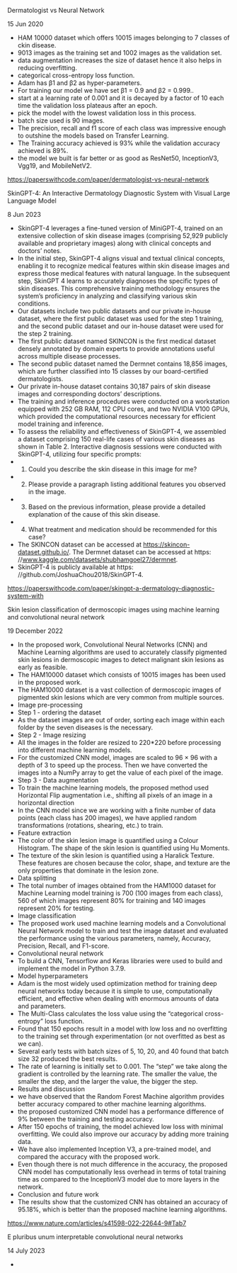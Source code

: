 Dermatologist vs Neural Network

15 Jun 2020

- HAM 10000 dataset which offers 10015 images belonging to 7 classes of ckin disease.
- 9013 images as the training set and 1002 images as the validation set.
- data augmentation increases the size of dataset hence it also helps in reducing overfitting.
- categorical cross-entropy loss function.
- Adam has β1 and β2 as hyper-parameters.
- For training our model we have set β1 = 0.9 and β2 = 0.999..
- start at a learning rate of 0.001 and it is decayed by a factor of 10 each time the validation loss plateaus after an epoch.
- pick the model with the lowest validation loss in this process.
- batch size used is 90 images.
- The precision, recall and f1 score of each class was impressive enough to outshine the models based on Transfer Learning.
- The Training accuracy achieved is 93% while the validation accuracy achieved is 89%.
- the model we built is far better or as good as ResNet50, InceptionV3, Vgg19, and MobileNetV2.

https://paperswithcode.com/paper/dermatologist-vs-neural-network



SkinGPT-4: An Interactive Dermatology Diagnostic System with Visual Large Language Model

8 Jun 2023

- SkinGPT-4 leverages a fine-tuned version of MiniGPT-4, trained on an extensive collection of skin disease images (comprising 52,929 publicly available and proprietary images) along with clinical concepts and doctors’ notes.
- In the initial step, SkinGPT-4 aligns visual and textual clinical concepts, enabling it to recognize medical features within skin disease images and express those medical features with natural language. In the subsequent step, SkinGPT 4 learns to accurately diagnoses the specific types of skin diseases. This comprehensive training methodology ensures the system’s proficiency in analyzing and classifying various skin conditions.
- Our datasets include two public datasets and our private in-house dataset, where the first public dataset was used for the step 1 training, and the second public dataset and our in-house dataset were used for the step 2 training.
- The first public dataset named SKINCON is the first medical dataset densely annotated by domain experts to provide annotations useful across multiple disease processes.
- The second public dataset named the Dermnet contains 18,856 images, which are further classified into 15 classes by our board-certified dermatologists.
- Our private in-house dataset contains 30,187 pairs of skin disease images and corresponding doctors’ descriptions.
- The training and inference procedures were conducted on a workstation equipped with 252 GB RAM, 112 CPU cores, and two NVIDIA V100 GPUs, which provided the computational resources necessary for efficient model training and inference.
- To assess the reliability and effectiveness of SkinGPT-4, we assembled a dataset comprising 150 real-life cases of various skin diseases as shown in Table 2. Interactive diagnosis sessions were conducted with SkinGPT-4, utilizing four specific prompts:
- 1. Could you describe the skin disease in this image for me?
- 2. Please provide a paragraph listing additional features you observed in the image.
- 3. Based on the previous information, please provide a detailed explanation of the cause of this skin disease.
- 4. What treatment and medication should be recommended for this case?
- The SKINCON dataset can be accessed at https://skincon-dataset.github.io/. The Dermnet dataset can be accessed at https: //www.kaggle.com/datasets/shubhamgoel27/dermnet.
- SkinGPT-4 is publicly available at https: //github.com/JoshuaChou2018/SkinGPT-4.

https://paperswithcode.com/paper/skingpt-a-dermatology-diagnostic-system-with



Skin lesion classification of dermoscopic images using machine learning and convolutional neural network

19 December 2022

- In the proposed work, Convolutional Neural Networks (CNN) and Machine Learning algorithms are used to accurately classify pigmented skin lesions in dermoscopic images to detect malignant skin lesions as early as feasible.
- The HAM10000 dataset which consists of 10015 images has been used in the proposed work.
- The HAM10000 dataset is a vast collection of dermoscopic images of pigmented skin lesions which are very common from multiple sources.
- Image pre-processing
- Step 1 - ordering the dataset
- As the dataset images are out of order, sorting each image within each folder by the seven diseases is the necessary.
- Step 2 - Image resizing
- All the images in the folder are resized to 220*220 before processing into different machine learning models.
- For the customized CNN model, images are scaled to 96 × 96 with a depth of 3 to speed up the process. Then we have converted the images into a NumPy array to get the value of each pixel of the image.
- Step 3 - Data augmentation
- To train the machine learning models, the proposed method used Horizontal Flip augmentation i.e., shifting all pixels of an image in a horizontal direction
- In the CNN model since we are working with a finite number of data points (each class has 200 images), we have applied random transformations (rotations, shearing, etc.) to train.
- Feature extraction
- The color of the skin lesion image is quantified using a Colour Histogram. The shape of the skin lesion is quantified using Hu Moments.
- The texture of the skin lesion is quantified using a Haralick Texture. These features are chosen because the color, shape, and texture are the only properties that dominate in the lesion zone.
- Data splitting
- The total number of images obtained from the HAM1000 dataset for Machine Learning model training is 700 (100 images from each class), 560 of which images represent 80% for training and 140 images represent 20% for testing.
- Image classification
- The proposed work used machine learning models and a Convolutional Neural Network model to train and test the image dataset and evaluated the performance using the various parameters, namely, Accuracy, Precision, Recall, and F1-score.
- Convolutional neural network
- To build a CNN, Tensorflow and Keras libraries were used to build and implement the model in Python 3.7.9.
- Model hyperparameters
- Adam is the most widely used optimization method for training deep neural networks today because it is simple to use, computationally efficient, and effective when dealing with enormous amounts of data and parameters.
- The Multi-Class calculates the loss value using the “categorical cross-entropy” loss function.
- Found that 150 epochs result in a model with low loss and no overfitting to the training set through experimentation (or not overfitted as best as we can).
- Several early tests with batch sizes of 5, 10, 20, and 40 found that batch size 32 produced the best results.
- The rate of learning is initially set to 0.001. The “step” we take along the gradient is controlled by the learning rate. The smaller the value, the smaller the step, and the larger the value, the bigger the step.
- Results and discussion
- we have observed that the Random Forest Machine algorithm provides better accuracy compared to other machine learning algorithms.
- the proposed customized CNN model has a performance difference of 9% between the training and testing accuracy.
- After 150 epochs of training, the model achieved low loss with minimal overfitting. We could also improve our accuracy by adding more training data.
- We have also implemented Inception V3, a pre-trained model, and compared the accuracy with the proposed work.
- Even though there is not much difference in the accuracy, the proposed CNN model has computationally less overhead in terms of total training time as compared to the InceptionV3 model due to more layers in the network.
- Conclusion and future work
- The results show that the customized CNN has obtained an accuracy of 95.18%, which is better than the proposed machine learning algorithms.

https://www.nature.com/articles/s41598-022-22644-9#Tab7



E pluribus unum interpretable convolutional neural networks

14 July 2023

- 